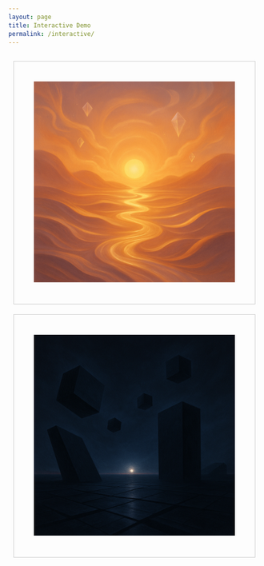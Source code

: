 ```yaml
---
layout: page
title: Interactive Demo
permalink: /interactive/
---
```


<style>
.interactive-container {
  display: flex;
  justify-content: center;
  margin: 20px 0;
  flex-wrap: wrap;
}
.interactive-box {
  border: 1px solid #ccc;
  padding: 40px;
  margin: 10px;
  cursor: pointer;
  text-align: center;
  flex: 1;
  min-width: 200px;
}
.interactive-box img {
  max-width: 100%;
  height: auto;
}
.hidden {
  display: none;
}
#reset-button {
  padding: 10px 20px;
  font-size: 1em;
}
</style>

<div class="interactive-container">
  <div id="box-left" class="interactive-box" role="button" tabindex="0" aria-label="Choose Left Option">
    <img src="/assets/img/profileA.png" alt="Profile A">
    <div id="widget-container" class="hidden"></div>
  </div>
  <div id="box-right" class="interactive-box" role="button" tabindex="0" aria-label="Choose Right Option">
    <img src="/assets/img/profileB.png" alt="Profile B">
  </div>
</div>

<div id="result" style="text-align:center; font-weight:bold; font-size:1.5em;" aria-live="polite"></div>

<div style="text-align:center; margin-top:10px;">
  <button id="reset-button" class="hidden">Return</button>
</div>

<script>
  document.addEventListener('DOMContentLoaded', function () {
    const left = document.getElementById('box-left');
    const right = document.getElementById('box-right');
    const result = document.getElementById('result');
    const resetButton = document.getElementById('reset-button');
    const widgetContainer = document.getElementById('widget-container');

    function loadWidget() {
      widgetContainer.innerHTML = 
        '<elevenlabs-convai agent-id="agent_01jzkq8v1sf1ctbsswk0xykeq5"></elevenlabs-convai>';
      widgetContainer.classList.remove('hidden');
      
      // Give the DOM a moment to update, then mount the widget
      setTimeout(() => {
        if (window.ElevenLabsConvai?.mountAll) {
          window.ElevenLabsConvai.mountAll();
        }
      }, 100);
    }

    function handleLeftChoice() {
      right.classList.add('hidden');
      result.textContent = 'LEFT';
      resetButton.classList.remove('hidden');
      loadWidget();
    }

    function handleRightChoice() {
      left.classList.add('hidden');
      result.textContent = 'RIGHT';
      resetButton.classList.remove('hidden');
      widgetContainer.innerHTML = '';
      widgetContainer.classList.add('hidden');
    }

    function reset() {
      left.classList.remove('hidden');
      right.classList.remove('hidden');
      result.textContent = '';
      widgetContainer.innerHTML = '';
      widgetContainer.classList.add('hidden');
      resetButton.classList.add('hidden');
    }

    left.addEventListener('click', handleLeftChoice);
    right.addEventListener('click', handleRightChoice);
    resetButton.addEventListener('click', reset);

    // Keyboard support
    left.addEventListener('keypress', e => { if (e.key === 'Enter') handleLeftChoice(); });
    right.addEventListener('keypress', e => { if (e.key === 'Enter') handleRightChoice(); });
  });
</script>
